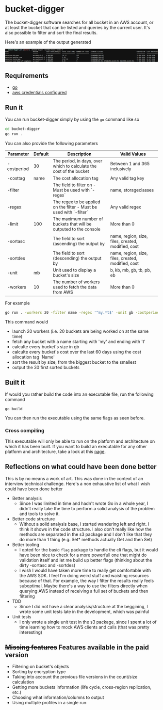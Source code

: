 # bucket-digger

The bucket-digger software searches for all bucket in an AWS account, or at least the bucket that can be listed and queries by the current user. It's also possible to filter and sort the final results.

Here's an example of the output generated

![example_output](bucket-digger-example.png)

## Requirements

* [go](https://golang.org/doc/install)
* [aws credentials configured](https://docs.aws.amazon.com/cli/latest/userguide/cli-configure-quickstart.html)

## Run it

You can run bucket-digger simply by using the `go` command like so

```bash
cd bucket-digger
go run .
```

You can also provide the following parameters

| Parameter    | Default | Description                                                            | Valid Values                                       |
|--------------|---------|------------------------------------------------------------------------|----------------------------------------------------|
| \-costperiod | 30      | The period, in days, over which to calculate the cost of the bucket    | Between 1 and 365 inclusively                      |
| \-costtag    | name    | The cost allocation tag                                                | Any valid tag key                                  |
| \-filter     |         | The field to filter on \- Must be used with \`\-regex`                 | name, storageclasses                               |
| \-regex      |         | The regex to be applied on the filter \- Must be used with \`\-filter` | Any valid regex                                    |
| \-limit      | 100     | The maximum number of buckets that will be outputed to the console     | More than 0                                        |
| \-sortasc    |         | The field to sort \(ascending\) the output by                          | name, region, size, files, created, modified, cost |
| \-sortdes    |         | The field to sort \(descending\) the output by                         | name, region, size, files, created, modified, cost |
| \-unit       | mb      | Unit used to display a bucket's size                                   | b, kb, mb, gb, tb, pb, eb                          |
| \-workers    | 10      | The number of workers used to fetch the data from AWS                  | More than 0                                        |

For example

```bash
go run . -workers 20 -filter name -regex '^my.*t$' -unit gb -costperiod 60 -costtag Name -sortdes size -limit 30
```

This command would

* launch 20 workers (i.e. 20 buckets are being worked on at the same time)
* fetch any bucket with a name starting with 'my' and ending with 't'
* calculte every bucket's size in gb
* calculte every bucket's cost over the last 60 days using the cost allocation tag 'Name'
* sort the result by size, from the biggest bucket to the smallest
* output the 30 first sorted buckets

## Built it

If would you rather build the code into an executable file, run the following command

```bash
go build
```

You can then run the executable using the same flags as seen before.

### Cross compiling

This executable will only be able to run on the platform and architecture on which it has been built. If you want to build an executable for any other platform and architecture, take a look at this [page](https://golangcookbook.com/chapters/running/cross-compiling/).

## Reflections on what could have been done better

This is by no means a work of art. This was done in the context of an interview technical challenge. Here's a non exhaustive list of what I wish could have been done better

* Better analysis
  * Since I was limited in time and hadn't wrote Go in a whole year, I didn't really take the time to perform a solid analysis of the problem and tools to solve it.
* Better code structure  
  * Without a solid analysis base, I started wandering left and right. I think it shows in the code structure. I also don't really like how the methods are separated in the s3 package and I don't like that they do more than 1 thing (e.g. Set* methods actually Get and then Set)
* Better tooling  
  * I opted for the basic `flag` package to handle the cli flags, but it would have been nice to check for a more powerfull one that might do validation itself and let me build up better flags (thinking about the dirty -sortasc and -sortdes)
  * I wish I would have taken more time to really get comfortable with the AWS SDK. I feel I'm doing weird stuff and waisting resources because of that. For example, the way I filter the results really feels suboptimal. Maybe there's a way to use the filters directly when querying AWS instead of receiving a full set of buckets and then filtering
* TDD
  * Since I did not have a clear analysis/structure at the beggining, I wrote some unit tests late in the development, which was painful
* Unit tests
  * I only wrote a single unit test in the s3 package, since I spent a lot of time learning how to mock AWS clients and calls (that was pretty interesting)

## ~~Missing features~~ Features available in the paid version

* Filtering on bucket's objects
* Sorting by encryption type
* Taking into account the previous file versions in the count/size calculation
* Getting more buckets information (life cycle, cross-region replication, etc.)
* Choosing what information/columns to output
* Using multiple profiles in a single run
